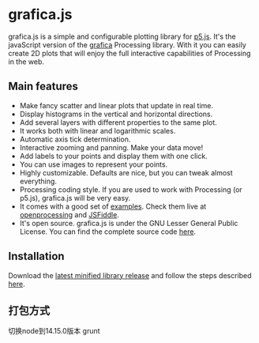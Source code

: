# grafica.js

grafica.js is a simple and configurable plotting library for [p5.js](http://p5js.org). It's the javaScript
version of the [grafica](https://github.com/jagracar/grafica) Processing library.
With it you can easily create 2D plots that will enjoy the full interactive capabilities of Processing in the web. 


## Main features

  * Make fancy scatter and linear plots that update in real time.
  * Display histograms in the vertical and horizontal directions.
  * Add several layers with different properties to the same plot.
  * It works both with linear and logarithmic scales.
  * Automatic axis tick determination.
  * Interactive zooming and panning. Make your data move!
  * Add labels to your points and display them with one click.
  * You can use images to represent your points.
  * Highly customizable. Defaults are nice, but you can tweak almost everything.
  * Processing coding style. If you are used to work with Processing (or p5.js), grafica.js will be very easy.
  * It comes with a good set of [examples](https://github.com/jagracar/grafica.js/tree/master/examples). Check them live at 
  [openprocessing](http://www.openprocessing.org/collection/4807) and [JSFiddle](http://jsfiddle.net/user/jagracar/fiddles/).
  * It's open source. grafica.js is under the GNU Lesser General Public License. You can find the complete source code [here](https://github.com/jagracar/grafica.js/tree/master/src).

## Installation

Download the [latest minified library release](https://raw.github.com/jagracar/grafica.js/master/releases/grafica.min.js) and follow the steps 
described [here](http://p5js.org/libraries/).


## 打包方式
切换node到14.15.0版本
grunt